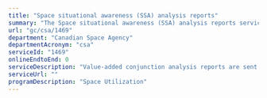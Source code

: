 ```yaml
---
title: "Space situational awareness (SSA) analysis reports"
summary: "The Space situational awareness (SSA) analysis reports service from Canadian Space Agency is not available end-to-end online, according to the GC Service Inventory."
url: "gc/csa/1469"
department: "Canadian Space Agency"
departmentAcronym: "csa"
serviceId: "1469"
onlineEndtoEnd: 0
serviceDescription: "Value-added conjunction analysis reports are sent from CSA's Collision Risk Assessment & Mitigation System (CRAMS) to end users (satellite operators and the Department of National Defence) upon notification of a new close approach event."
serviceUrl: ""
programDescription: "Space Utilization"
---
```

